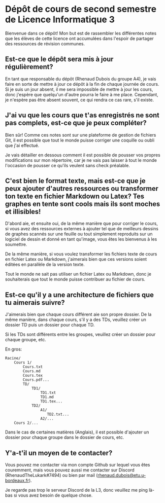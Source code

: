 # Dépôt de cours de second semestre de Licence Informatique 3

Bienvenue dans ce dépôt! Mon but est de rassembler les différentes notes que les élèves de cette licence ont accumulées dans l'espoir de partager des ressources de révision communes.

## Est-ce que le dépôt sera mis à jour régulièrement?

En tant que responsable du dépôt (Rhenaud Dubois du groupe A4), je vais faire en sorte de mettre à jour ce dépôt à la fin de chaque journée de cours.
Si je suis un jour absent, il me sera impossible de mettre à jour les cours, donc j'espère que quelqu'un d'autre pourra le faire à me place.
Cependant, je n'espère pas être absent souvent, ce qui rendra ce cas rare, s'il existe.

## J'ai vu que les cours que t'as enregistrés ne sont pas complets, est-ce que je peux compléter?

Bien sûr! Comme ces notes sont sur une plateforme de gestion de fichiers Git, il est possible que tout le monde puisse corriger une coquille ou oubli que j'ai effectué.

Je vais détailler en dessous comment il est possible de pousser vos propres modifications sur mon répertoire, car je ne vais pas laisser à tout le monde l'occasion de pousser ce qu'ils veulent sans check préalable.

## C'est bien le format texte, mais est-ce que je peux ajouter d'autres ressources ou transformer ton texte en fichier Markdown ou Latex? Tes graphes en tente sont cools mais ils sont moches et illisibles!

D'abord aie, et ensuite oui, de la même manière que pour corriger le cours, si vous avez des ressources externes à ajouter tel que de meilleurs dessins de graphes scannés sur une feuille ou tout simplement reproduits sur un logiciel de dessin et donné en tant qu'image, vous êtes les bienvenus à les soumettre.

De la même manière, si vous voulez transformer les fichiers texte de cours en fichier Latex ou Markdown, j'aimerais bien que ces versions soient éditées en parallèle de la version texte.

Tout le monde ne sait pas utiliser un fichier Latex ou Markdown, donc je souhaiterais que tout le monde puisse contribuer au fichier de cours.

## Est-ce qu'il y a une architecture de fichiers que tu aimerais suivre?

J'aimerais bien que chaque cours différent aie son propre dossier.
De la même manière, dans chaque cours, s'il y a des TDs, veuillez créer un dossier TD puis un dossier pour chaque TD.

Si les TDs sont différents entre les groupes, veuillez créer un dossier pour chaque groupe, etc.



En gros:

    Racine/
        Cours 1/
            Cours.txt
            Cours.md
            Cours.tex
            Cours.pdf...
            TD/
                TD1/
                    TD1.txt
                    TD1.md
                    TD1.tex...
                TD2/
                    A1/
                       TD2.txt...
                    A2/...
        Cours 2/...


Dans le cas de certaines matières (Anglais), il est possible d'ajouter un dossier pour chaque groupe dans le dossier de cours, etc.

## Y'a-t'il un moyen de te contacter?

Vous pouvez me contacter via mon compte Github sur lequel vous êtes couremment, mais vous pouvez aussi me contacter sur Discord (RhenaudTheLukark#7494) ou bien par mail (rhenaud.dubois@etu.u-bordeaux.fr).

Je regarde pas trop le serveur Discord de la L3, donc veuillez me ping là-bas si vous avez besoin de quelque chose.